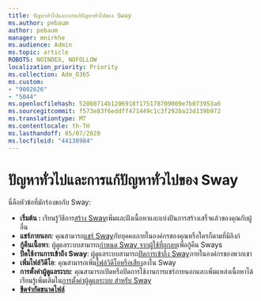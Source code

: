 ```yaml
---
title: ปัญหาทั่วไปและการแก้ปัญหาทั่วไปของ Sway
ms.author: pebaum
author: pebaum
manager: mnirkhe
ms.audience: Admin
ms.topic: article
ROBOTS: NOINDEX, NOFOLLOW
localization_priority: Priority
ms.collection: Adm_O365
ms.custom:
- "9002626"
- "5044"
ms.openlocfilehash: 52060714b1206918f175178709009e7b073953a6
ms.sourcegitcommit: f573e83f6eddff471449c1c3f292ba23d139b972
ms.translationtype: MT
ms.contentlocale: th-TH
ms.lasthandoff: 05/07/2020
ms.locfileid: "44138984"
---
```

# <a name="sway-common-issues-and-solutions"></a>ปัญหาทั่วไปและการแก้ปัญหาทั่วไปของ Sway

นี่คือหัวข้อที่มักร้องขอกับ Sway:

- **เริ่มต้น :** เรียนรู้วิธีการ[สร้าง Sway](https://support.office.com/article/getting-started-with-sway-2076c468-63f4-4a89-ae5f-424796714a8a)เพิ่มและฝังเนื้อหาและแบ่งปันการสร้างเสร็จแล้วของคุณกับผู้อื่น
- **แชร์ภายนอก**: คุณสามารถ[แชร์ Sway](https://support.microsoft.com/en-us/office/share-your-sway-1cf853b8-ef7e-46b0-b704-003e58d28998?ui=en-us&rs=en-us&ad=us)กับบุคคลภายในองค์กรของคุณหรือใครก็ตามที่มีลิงก์
- **กู้คืนเนื้อหา**: ผู้ดูแลระบบสามารถ[กําหนด Sway จากผู้ใช้ที่ถูกลบ](https://support.office.com/article/Reassign-Sways-from-a-deleted-user-account-Admin-Help-9580E618-3C3E-4D28-A6EF-74C00A997248)เพื่อกู้คืน Sways
- **ปิดใช้งานการเข้าถึง Sway**: ผู้ดูแลระบบสามารถ[ปิดการเข้าถึง Sway](https://docs.microsoft.com/office365/enterprise/powershell/disable-access-to-sway-with-office-365-powershell)ภายในองค์กรของพวกเขา
- **เพิ่มไฟล์วิดีโอ**: คุณสามารถเพิ่ม[ไฟล์วิดีโอหรือเสียง](https://support.office.com/article/Add-video-and-audio-files-into-Sway-d2f14842-e103-49c0-9da2-0fbcfcad381f)ลงใน Sway
- **การตั้งค่าผู้ดูแลระบบ**: คุณสามารถเปิดหรือปิดการใช้งานการแชร์ภายนอกและเพิ่มแหล่งเนื้อหาได้ เรียนรู้เพิ่มเติมใน[การตั้งค่าผู้ดูแลระบบ สําหรับ Sway](https://support.office.com/article/Administrator-settings-for-Sway-d298e79b-b6ab-44c6-9239-aa312f5784d4)
- **[ขีดจํากัดขนาดไฟล์](https://support.office.com/article/File-size-limits-in-Sway-4db21bc6-b42b-499f-9272-66e089db109f)**
